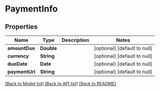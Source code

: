 # PaymentInfo
## Properties

| Name | Type | Description | Notes |
|------------ | ------------- | ------------- | -------------|
| **amountDue** | **Double** |  | [optional] [default to null] |
| **currency** | **String** |  | [optional] [default to null] |
| **dueDate** | **Date** |  | [optional] [default to null] |
| **paymentUrl** | **String** |  | [optional] [default to null] |

[[Back to Model list]](../README.md#documentation-for-models) [[Back to API list]](../README.md#documentation-for-api-endpoints) [[Back to README]](../README.md)

